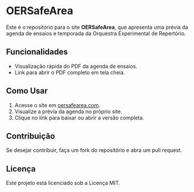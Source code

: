 # OERSafeArea

Este é o repositório para o site **OERSafeArea**, que apresenta uma prévia da agenda de ensaios e temporada da Orquestra Experimental de Repertório.

## Funcionalidades
- Visualização rápida do PDF da agenda de ensaios.
- Link para abrir o PDF completo em tela cheia.

## Como Usar
1. Acesse o site em [oersafearea.com](https://oersafearea.com).
2. Visualize a prévia da agenda no próprio site.
3. Clique no link para baixar ou abrir a versão completa.

## Contribuição
Se desejar contribuir, faça um fork do repositório e abra um pull request.

## Licença
Este projeto está licenciado sob a Licença MIT.
